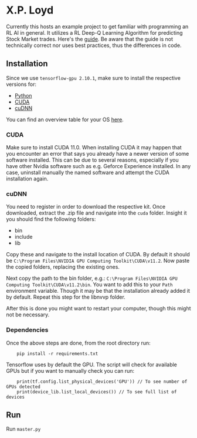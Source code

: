 # X.P. Loyd

Currently this hosts an example project to get familiar with programming an RL AI in general.
It utilizes a RL Deep-Q Learning Algorithm for predicting Stock Market trades.
Here's the [guide].
Be aware that the guide is not technically correct nor uses best practices, thus the differences in code.

## Installation

Since we use `tensorflow-gpu 2.10.1`, make sure to install the respective versions for:

- [Python](https://www.python.org/downloads/)
- [CUDA](https://developer.nvidia.com/cuda-toolkit-archive)
- [cuDNN](https://developer.nvidia.com/cudnn)

You can find an overview table for your OS [here](https://www.tensorflow.org/install).

### CUDA

Make sure to install CUDA 11.0.
When installing CUDA it may happen that you encounter an error that says you already have a newer version of some software installed.
This can be due to several reasons, especially if you have other Nvidia software such as e.g. Geforce Experience installed.
In any case, uninstall manually the named software and attempt the CUDA installation again.

### cuDNN

You need to register in order to download the respective kit. Once downloaded, extract the .zip file and navigate into the `cuda` folder.
Insight it you should find the following folders:

- bin
- include
- lib

Copy these and navigate to the install location of CUDA. By default it should be `C:\Program Files\NVIDIA GPU Computing Toolkit\CUDA\v11.2`.
Now paste the copied folders, replacing the existing ones.

Next copy the path to the bin folder, e.g.: `C:\Program Files\NVIDIA GPU Computing Toolkit\CUDA\v11.2\bin`.
You want to add this to your `Path` environment variable. Though it may be that the installation already added it by default.
Repeat this step for the libnvvp folder.

After this is done you might want to restart your computer, though this might not be necessary.

### Dependencies

Once the above steps are done, from the root directory run:

```console
    pip install -r requirements.txt
```

Tensorflow uses by default the GPU. The script will check for available GPUs but if you want to manually check you can run:

```console
    print(tf.config.list_physical_devices('GPU')) // To see number of GPUs detected
    print(device_lib.list_local_devices()) // To see full list of devices
```

## Run

Run `master.py`

[guide]: https://www.mlq.ai/deep-reinforcement-learning-for-trading-with-tensorflow-2-0/
